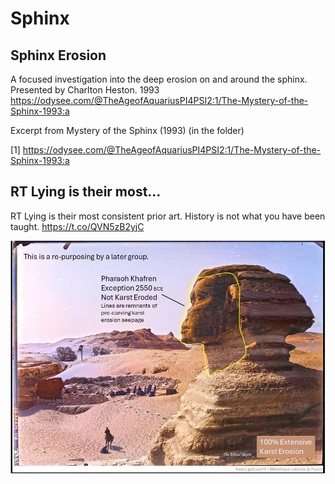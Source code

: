 # Sphinx

## Sphinx Erosion

A focused investigation into the deep erosion on and around the sphinx. Presented by Charlton Heston. 1993
https://odysee.com/@TheAgeofAquariusPI4PSI2:1/The-Mystery-of-the-Sphinx-1993:a

Excerpt from Mystery of the Sphinx (1993) (in the folder)

[1] https://odysee.com/@TheAgeofAquariusPI4PSI2:1/The-Mystery-of-the-Sphinx-1993:a

## RT Lying is their most...

RT Lying is their most consistent prior art. History is not what you have been taught. https://t.co/QVN5zB2yjC

![](img/1806017250727502216-GRBArV3WUAAOxyu.jpg)